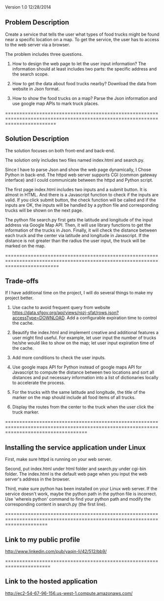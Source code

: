 Version 1.0 12/28/2014

Problem Description
--------------------
Create a service that tells the user what types of food trucks might be found near a specific location on a map.
To get the service, the user has to access to the web server via a browser.

The problem includes three questions.

1. How to design the web page to let the user input information?
The information should at least includes two parts: the specific address and the search scope.

2. How to get the data about food trucks nearby?
Download the data from website in Json format.

3. How to show the food trucks on a map?
Parse the Json information and use google map APIs to mark truck places.

==============================================================================================================================



Solution Description
-----------------------
The solution focuses on both front-end and back-end.

The solution only includes two files named index.html and search.py.

Since I have to parse Json and show the web page dynamically, I Chose Python in back-end.
The httpd web server supports CGI (common gateway interface) and I could communicate between the httpd and Python script.

The first page index.html includes two inputs and a submit button.
It is almost in HTML.
And there is a Javascript function to check if the inputs are valid.
If you click submit button, the check function will be called and if the inputs are OK,
the inputs will be handled by a python file and corresponding trucks will be shown on the next page.

The python file search.py first gets the latitude and longitude of the input address via Google Map API.
Then, it will use library functions to get the information of the trucks in Json.
Finally, it will check the distance between each truck and the center via latitude and longitude in Javascript.
If the distance is not greater than the radius the user input, the truck will be marked on the map.

===============================================================================================================================


 
Trade-offs
-------------
If I have additional time on the project, I will do several things to make my project better.

1. Use cache to avoid frequent query from website https://data.sfgov.org/api/views/rqzj-sfat/rows.json?accessType=DOWNLOAD.
   Add a configurable expiration time to control the cache.
   
2. Beautify the index.html and implement creative and additional features a user might find useful.
   For example, let user input the number of trucks he/she would like to show on the map;
                let user input expiration time of the cache.

3. Add more conditions to check the user inputs.
  
4. Use google maps API for Python instead of google maps API for Javascript to compute the distance between two locations and sort
   all distances and put necessary information into a list of dictionaries locally to accelerate the process.

5. For the trucks with the same latitude and longitude, the title of the marker on the map should include all food items of all trucks.

6. Display the routes from the center to the truck when the user click the truck marker.

=========================================================================================================================================



Installing the service application under Linux
--------------------------------------------------
First, make sure httpd is running on your web server.

Second, put index.html under html folder and search.py under cgi-bin folder.
The index.html is the default web page when you input the web server's address in the browser.

Third, make sure python has been installed on your Linux web server.
If the service doesn't work, maybe the python path in the python file is incorrect.
Use 'whereis python' command to find your python path and modify the corresponding content in search.py (the first line).
 
===========================================================================================================================



Link to my public profile
-----------------------------
http://www.linkedin.com/pub/yaqin-li/42/512/bb9/

======================================================================



Link to the hosted application
------------------------------------
http://ec2-54-67-96-156.us-west-1.compute.amazonaws.com/



